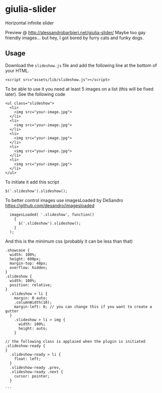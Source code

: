 # giulia-slider
Horizontal infinite slider

Preview @ http://alessandrobarbieri.net/giulia-slider/
Maybe too gay friendly images... but hey, I got bored by furry cats and funky dogs.

## Usage
Download the `slideshow.js` file and add the following line at the bottom of your HTML.
```
<script src="assets/lib/slideshow.js"></script>
```
To be able to use it you need at least 5 images on a list (this will be fixed later).
See the following code
```
<ul class="slideshow">
  <li>
    <img src="your-image.jpg">
  </li>
  <li>
    <img src="your-image.jpg">
  </li>
  <li>
    <img src="your-image.jpg">
  </li>
  <li>
    <img src="your-image.jpg">
  </li>
  <li>
    <img src="your-image.jpg">
  </li>
</ul>
```
To initiate it add this script
````
$('.slideshow').slideshow();
````
To better control images use imagesLoaded by DeSandro https://github.com/desandro/imagesloaded
````
  imagesLoaded( '.slideshow', function()
    {
      $('.slideshow').slideshow();
    }
  );
````
And this is the minimum css (probably it can be less than that)
```
.showcase {
  width: 100%;
  height: 600px;
  margin-top: 48px;
  overflow: hidden;
}
.slideshow {
  width: 100%;
  position: relative;
}
  .slideshow > li {
    margin: 0 auto;
    .columnWidth(10);
    margin-left: 0; // you can change this if you want to create a gutter
  }
    .slideshow > li > img {
      width: 100%;
      height: auto;
    }

// the following class is applaied when the plugin is initiated
.slideshow-ready {
}
  .slideshow-ready > li {
    float: left;
  }
  .slideshow-ready .prev,
  .slideshow-ready .next {
    cursor: pointer;
  }

```  
